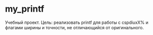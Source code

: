 # my_printf
Учебный проект. Цель: реализовать printf для работы с cspdiuxX% и флагами ширины и точности, не отличающийся от оригинального.
